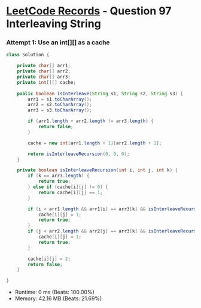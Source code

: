 # [LeetCode Records](../../README.md) - Question 97 Interleaving String

### Attempt 1: Use an int[][] as a cache
```java
class Solution {

    private char[] arr1;
    private char[] arr2;
    private char[] arr3;
    private int[][] cache;
    
    public boolean isInterleave(String s1, String s2, String s3) {
        arr1 = s1.toCharArray();
        arr2 = s2.toCharArray();
        arr3 = s3.toCharArray();

        if (arr1.length + arr2.length != arr3.length) {
            return false;
        }

        cache = new int[arr1.length + 1][arr2.length + 1];

        return isInterleaveRecursion(0, 0, 0);
    }

    private boolean isInterleaveRecursion(int i, int j, int k) {
        if (k == arr3.length) {
            return true;
        } else if (cache[i][j] != 0) {
            return cache[i][j] == 1;
        }

        if (i < arr1.length && arr1[i] == arr3[k] && isInterleaveRecursion(i + 1, j, k + 1)) {
            cache[i][j] = 1;
            return true;
        }
        if (j < arr2.length && arr2[j] == arr3[k] && isInterleaveRecursion(i, j + 1, k + 1)) {
            cache[i][j] = 1;
            return true;
        }

        cache[i][j] = 2;
        return false;
    }

}
```
- Runtime: 0 ms (Beats: 100.00%)
- Memory: 42.16 MB (Beats: 21.69%)

<br>
